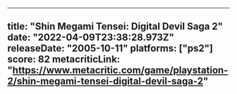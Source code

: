 
---
title: "Shin Megami Tensei: Digital Devil Saga 2"
date: "2022-04-09T23:38:28.973Z"
releaseDate: "2005-10-11"
platforms: ["ps2"]
score: 82
metacriticLink: "https://www.metacritic.com/game/playstation-2/shin-megami-tensei-digital-devil-saga-2"
---

